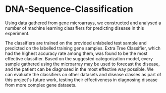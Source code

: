 # DNA-Sequence-Classification
Using data gathered from gene microarrays, we constructed and analysed a number of machine learning classifiers for predicting disease in this experiment. 

The classifiers are trained on the provided unlabeled test sample and predicted on the labelled training gene samples. Extra Tree Classifier, which had the highest accuracy rate among them, was found to be the most effective classifier. Based on the suggested categorization model, every sample gathered using the microarray may be used to forecast the disease, and the patient can be diagnosed in the most effective way possible. We can evaluate the classifiers on other datasets and disease classes as part of this project's future work, testing their effectiveness in diagnosing disease from more complex gene datasets. 
